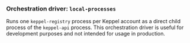 ### Orchestration driver: `local-processes`

Runs one `keppel-registry` process per Keppel account as a direct child process of the `keppel-api` process. This
orchestration driver is useful for development purposes and not intended for usage in production.
